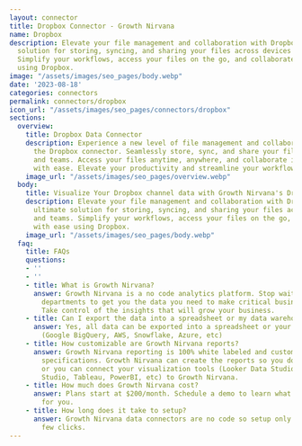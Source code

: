```yaml
---
layout: connector
title: Dropbox Connector - Growth Nirvana
name: Dropbox
description: Elevate your file management and collaboration with Dropbox – the ultimate
  solution for storing, syncing, and sharing your files across devices and teams.
  Simplify your workflows, access your files on the go, and collaborate with ease
  using Dropbox.
image: "/assets/images/seo_pages/body.webp"
date: '2023-08-18'
categories: connectors
permalink: connectors/dropbox
icon_url: "/assets/images/seo_pages/connectors/dropbox"
sections:
  overview:
    title: Dropbox Data Connector
    description: Experience a new level of file management and collaboration with
      the Dropbox connector. Seamlessly store, sync, and share your files across devices
      and teams. Access your files anytime, anywhere, and collaborate in real-time
      with ease. Elevate your productivity and streamline your workflows with Dropbox.
    image_url: "/assets/images/seo_pages/overview.webp"
  body:
    title: Visualize Your Dropbox channel data with Growth Nirvana's Dropbox Connector
    description: Elevate your file management and collaboration with Dropbox – the
      ultimate solution for storing, syncing, and sharing your files across devices
      and teams. Simplify your workflows, access your files on the go, and collaborate
      with ease using Dropbox.
    image_url: "/assets/images/seo_pages/body.webp"
  faq:
    title: FAQs
    questions:
    - ''
    - ''
    - title: What is Growth Nirvana?
      answer: Growth Nirvana is a no code analytics platform. Stop waiting for other
        departments to get you the data you need to make critical business decisions.
        Take control of the insights that will grow your business.
    - title: Can I export the data into a spreadsheet or my data warehouse?
      answer: Yes, all data can be exported into a spreadsheet or your data warehouse
        (Google BigQuery, AWS, Snowflake, Azure, etc)
    - title: How customizable are Growth Nirvana reports?
      answer: Growth Nirvana reporting is 100% white labeled and customized to your
        specifications. Growth Nirvana can create the reports so you don’t have to
        or you can connect your visualization tools (Looker Data Studio/Google Data
        Studio, Tableau, PowerBI, etc) to Growth Nirvana.
    - title: How much does Growth Nirvana cost?
      answer: Plans start at $200/month. Schedule a demo to learn what plan is best
        for you.
    - title: How long does it take to setup?
      answer: Growth Nirvana data connectors are no code so setup only requires a
        few clicks.
---
```

